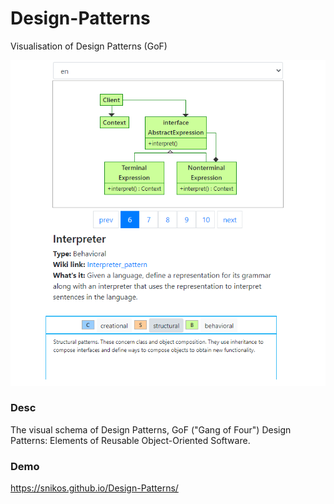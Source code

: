 # Design-Patterns
Visualisation of Design Patterns
(GoF)

<div><img src="snikos.github.io_Design-Patterns_.png" alt="Visualisation of Design Patterns"/></div>

### Desc
The visual schema of Design Patterns, GoF ("Gang of Four") Design Patterns: Elements of Reusable Object-Oriented Software.

### Demo
https://snikos.github.io/Design-Patterns/
